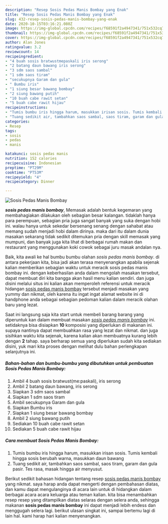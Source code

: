 ```yaml
---
description: "Resep Sosis Pedas Manis Bombay yang Enak"
title: "Resep Sosis Pedas Manis Bombay yang Enak"
slug: 432-resep-sosis-pedas-manis-bombay-yang-enak
date: 2020-10-15T03:16:21.080Z
image: https://img-global.cpcdn.com/recipes/f68591f2a4947341/751x532cq70/sosis-pedas-manis-bombay-foto-resep-utama.jpg
thumbnail: https://img-global.cpcdn.com/recipes/f68591f2a4947341/751x532cq70/sosis-pedas-manis-bombay-foto-resep-utama.jpg
cover: https://img-global.cpcdn.com/recipes/f68591f2a4947341/751x532cq70/sosis-pedas-manis-bombay-foto-resep-utama.jpg
author: Alan Jones
ratingvalue: 3.2
reviewcount: 14
recipeingredient:
- "4 buah sosis bratwustmepaskali iris serong"
- "2 batang daun bawang iris serong"
- "3 sdm saos sambal"
- "1 sdm saos tiram"
- "secukupnya Garam dan gula"
- " Bumbu iris"
- "1 siung besar bawang bombay"
- "2 siung bawang putih"
- "10 buah cabe rawit setan"
- "5 buah cabe rawit hijau"
recipeinstructions:
- "Tumis bumbu iris hingga harum, masukkan irisan sosis. Tumis kembali hingga sosis berubah warna, masukkan daun bawang"
- "Tuang sedikit air, tambahkan saos sambal, saos tiram, garam dan gula pasir. Tes rasa, masak hingga air menyusut."
categories:
- Resep
tags:
- sosis
- pedas
- manis

katakunci: sosis pedas manis 
nutrition: 152 calories
recipecuisine: Indonesian
preptime: "PT29M"
cooktime: "PT53M"
recipeyield: "4"
recipecategory: Dinner

---
```



![Sosis Pedas Manis Bombay](https://img-global.cpcdn.com/recipes/f68591f2a4947341/751x532cq70/sosis-pedas-manis-bombay-foto-resep-utama.jpg)

<b><i>sosis pedas manis bombay</i></b>, Memasak adalah bentuk kegemaran yang membahagiakan dilakukan oleh sebagian besar kalangan. tidaklah hanya para perempuan, sebagian pria juga sangat banyak yang suka dengan hobi ini. walau hanya untuk sekedar bersenang senang dengan sahabat atau memang sudah menjadi hobi dalam dirinya. maka dari itu dalam dunia masakan sekarang tidak sedikit ditemukan pria dengan skill memasak yang mumpuni, dan banyak juga kita lihat di berbagai rumah makan dan restaurant yang menggunakan koki cowok sebagai juru masak andalan nya.



Baik, kita awali ke hal bumbu bumbu olahan <i>sosis pedas manis bombay</i>. di antara pekerjaan kita, bisa jadi akan terasa menyenangkan apabila sejenak kalian memberikan sebagian waktu untuk meracik sosis pedas manis bombay ini. dengan keberhasilan anda dalam mengolah masakan tersebut, dapat membuat diri kita bangga akan hasil menu kalian sendiri. dan juga disini melalui situs ini kalian akan memperoleh referensi untuk meracik hidangan <u>sosis pedas manis bombay</u> tersebut menjadi masakan yang yummy dan nikmat, oleh karena itu ingat ingat alamat website ini di handphone anda sebagai sebagian pedoman kalian dalam meracik olahan baru yang lezat.


Saat ini langsung saja kita start untuk membeli barang barang yang diperuntuk kan dalam membuat masakan <u><i>sosis pedas manis bombay</i></u> ini. setidaknya bisa disiapkan <b>10</b> komposisi yang diperlukan di makanan ini. supaya nantinya dapat membuahkan rasa yang lezat dan nikmat. dan juga sisihkan waktu kita sejenak, karena kalian akan membuatnya kurang lebih dengan <b>2</b> tahap. saya berharap semua yang diperlukan sudah kita sediakan disini, yuk mari kita proses dengan melihat dulu bahan perlengkapan selanjutnya ini.

<!--inarticleads1-->

##### Bahan-bahan dan bumbu-bumbu yang dibutuhkan untuk pembuatan Sosis Pedas Manis Bombay:

1. Ambil 4 buah sosis bratwust(me:paskali), iris serong
1. Ambil 2 batang daun bawang, iris serong
1. Siapkan 3 sdm saos sambal
1. Siapkan 1 sdm saos tiram
1. Ambil secukupnya Garam dan gula
1. Siapkan  Bumbu iris
1. Siapkan 1 siung besar bawang bombay
1. Ambil 2 siung bawang putih
1. Sediakan 10 buah cabe rawit setan
1. Sediakan 5 buah cabe rawit hijau




<!--inarticleads2-->

##### Cara membuat Sosis Pedas Manis Bombay:

1. Tumis bumbu iris hingga harum, masukkan irisan sosis. Tumis kembali hingga sosis berubah warna, masukkan daun bawang
1. Tuang sedikit air, tambahkan saos sambal, saos tiram, garam dan gula pasir. Tes rasa, masak hingga air menyusut.




Berikut sedikit bahasan hidangan tentang resep <u>sosis pedas manis bombay</u> yang nikmat. saya harap anda dapat mengerti dengan pembahasan diatas, dan kamu dapat mengulanginya di acara lain untuk di hidangkan dalam berbagai acara acara keluarga atau teman kalian. kita bisa menambahkan resep resep yang ditampilkan diatas selaras dengan selera anda, sehingga makanan <b>sosis pedas manis bombay</b> ini dapat menjadi lebih endess dan menggugah selera lagi. berikut ulasan singkat ini, sampai bertemu lagi di lain hal. kami harap hari kalian menyenangkan.
